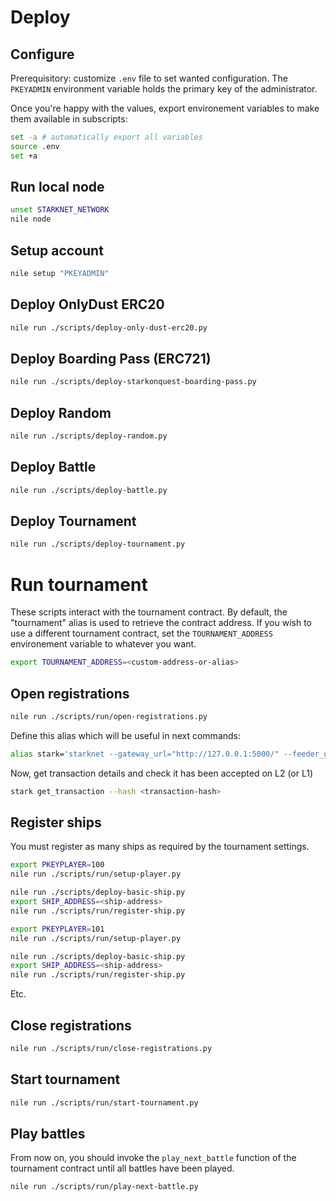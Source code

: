# Deploy

## Configure

Prerequisitory: customize `.env` file to set wanted configuration.
The `PKEYADMIN` environment variable holds the primary key of the administrator.

Once you're happy with the values, export environement variables to make them available in subscripts:

```bash
set -a # automatically export all variables
source .env
set +a
```

## Run local node

```bash
unset STARKNET_NETWORK
nile node
```

## Setup account

```bash
nile setup "PKEYADMIN"
```

## Deploy OnlyDust ERC20

```sh
nile run ./scripts/deploy-only-dust-erc20.py
```

## Deploy Boarding Pass (ERC721)

```sh
nile run ./scripts/deploy-starkonquest-boarding-pass.py
```

## Deploy Random

```sh
nile run ./scripts/deploy-random.py
```

## Deploy Battle

```sh
nile run ./scripts/deploy-battle.py
```

## Deploy Tournament

```sh
nile run ./scripts/deploy-tournament.py
```

# Run tournament

These scripts interact with the tournament contract. By default, the "tournament" alias is used to 
retrieve the contract address. If you wish to use a different tournament contract, set the `TOURNAMENT_ADDRESS`
environement variable to whatever you want.

```bash
export TOURNAMENT_ADDRESS=<custom-address-or-alias>
```

## Open registrations

```bash
nile run ./scripts/run/open-registrations.py
```

Define this alias which will be useful in next commands:
```bash
alias stark='starknet --gateway_url="http://127.0.0.1:5000/" --feeder_gateway_url="http://127.0.0.1:5000/"'
```

Now, get transaction details and check it has been accepted on L2 (or L1)
```bash
stark get_transaction --hash <transaction-hash>
```

## Register ships

You must register as many ships as required by the tournament settings.

```bash
export PKEYPLAYER=100
nile run ./scripts/run/setup-player.py

nile run ./scripts/deploy-basic-ship.py
export SHIP_ADDRESS=<ship-address>
nile run ./scripts/run/register-ship.py
```

```bash
export PKEYPLAYER=101
nile run ./scripts/run/setup-player.py

nile run ./scripts/deploy-basic-ship.py
export SHIP_ADDRESS=<ship-address>
nile run ./scripts/run/register-ship.py
```

Etc.

## Close registrations

```bash
nile run ./scripts/run/close-registrations.py
```

## Start tournament

```bash
nile run ./scripts/run/start-tournament.py
```

## Play battles

From now on, you should invoke the `play_next_battle` function of the tournament contract until all battles have been played.

```bash
nile run ./scripts/run/play-next-battle.py
```
